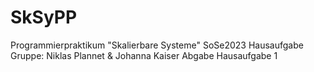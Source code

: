 # SkSyPP
Programmierpraktikum "Skalierbare Systeme" SoSe2023
Hausaufgabe Gruppe: 
Niklas Plannet & Johanna Kaiser
Abgabe Hausaufgabe 1
